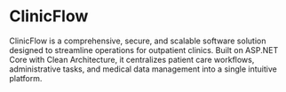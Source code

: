 # ClinicFlow
ClinicFlow is a comprehensive, secure, and scalable software solution designed to streamline operations for outpatient clinics. Built on ASP.NET Core with Clean Architecture, it centralizes patient care workflows, administrative tasks, and medical data management into a single intuitive platform.
